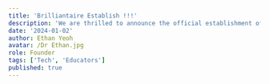 ```yaml
---
title: 'Brilliantaire Establish !!!'
description: 'We are thrilled to announce the official establishment of Brilliantaire! With passion and innovation at our core, we are ready to embark on this incredible journey of growth and technology exploration.'
date: '2024-01-02'
author: Ethan Yeoh
avatar: /Dr Ethan.jpg
role: Founder
tags: ['Tech', 'Educators']
published: true
---
```


<!-- ![best](/blog/analytics-classroom-by-dalle3-classroomio.jpeg)
_Analytics Driven Classroom generated by DALL.E 3_

In the pursuit of educational excellence, it's paramount that teachers comprehend the level of their students' understanding immediately after a lesson. The gap between teaching and assessing student understanding can often widen, leaving educators in the dark until formal testing occurs. Enter ClassroomIO, a revolutionary platform tailored for educators who are ready to bridge this gap with the power of analytics and AI.

With ClassroomIO, the post-lesson period becomes a goldmine of insights. By converting lesson notes into quizzes directly on our platform, teachers can assess understanding without delay. As students submit quiz responses, ClassroomIO works its magic, offering in-depth analytics that reveals the distribution of answers and pinpoints common misconceptions.

## Strategic Intervention for Misunderstood Concepts

Imagine knowing, at a glance, what percentage of your class misunderstood a critical concept from yesterday's lesson. ClassroomIO makes this possible. Such timely feedback allows for swift intervention, ensuring that no student is left behind as the curriculum advances. Teachers can readdress topics with precision, fostering a responsive learning environment.

## Tailored Support for Every Student

Beyond class-wide trends, ClassroomIO's analytics enable personalized student support. With data revealing individual struggles, teachers can recommend targeted learning materials to students requiring additional aid. This individualized approach not only supports students but also frees up valuable teacher time.

## The Future is Here

ClassroomIO isn't just about quizzes and data; it's about empowering educators to make informed decisions that elevate their teaching and enrich student learning. As we harness the power of AI to streamline the educational process, teachers can focus on what they do best — inspiring and instructing the minds of tomorrow.

## Join the Movement

We invite you to be part of the change. Whether you're a classroom teacher, school principal, or online educator, [ClassroomIO](https://classroomio.com) is your partner in crafting the future of education. Embrace the shift to a data-informed teaching approach with [ClassroomIO](https://classroomio.com) — where every lesson becomes an opportunity for growth, for you and your students. -->

